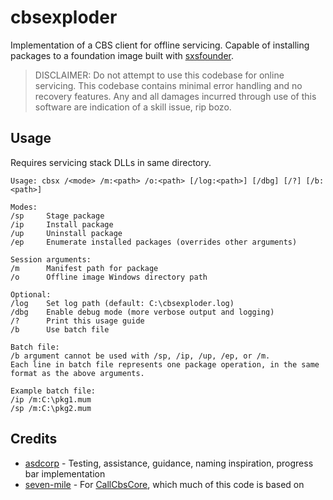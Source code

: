 # cbsexploder

Implementation of a CBS client for offline servicing. Capable of installing packages to a foundation image built with [sxsfounder](https://github.com/WitherOrNot/sxsfounder).

> DISCLAIMER: Do not attempt to use this codebase for online servicing. This codebase contains minimal error handling and no recovery features. Any and all damages incurred through use of this software are indication of a skill issue, rip bozo.

## Usage

Requires servicing stack DLLs in same directory.

```
Usage: cbsx /<mode> /m:<path> /o:<path> [/log:<path>] [/dbg] [/?] [/b:<path>]

Modes:
/sp     Stage package
/ip     Install package
/up     Uninstall package
/ep     Enumerate installed packages (overrides other arguments)

Session arguments:
/m      Manifest path for package
/o      Offline image Windows directory path

Optional:
/log    Set log path (default: C:\cbsexploder.log)
/dbg    Enable debug mode (more verbose output and logging)
/?      Print this usage guide
/b      Use batch file

Batch file:
/b argument cannot be used with /sp, /ip, /up, /ep, or /m.
Each line in batch file represents one package operation, in the same format as the above arguments.

Example batch file:
/ip /m:C:\pkg1.mum
/sp /m:C:\pkg2.mum
```

## Credits
 - [asdcorp](https://github.com/asdcorp) - Testing, assistance, guidance, naming inspiration, progress bar implementation
 - [seven-mile](https://github.com/seven-mile) - For [CallCbsCore](https://github.com/seven-mile/CallCbsCore), which much of this code is based on
